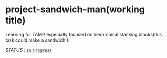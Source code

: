 # project-sandwich-man(working title)

Learning for TAMP especially focused on hierarchical stacking blocks(this task could make a sandwich!).



*STATUS :* [`In Progress`](https://github.com/ropiens/project-sandwich-man/projects/1)

